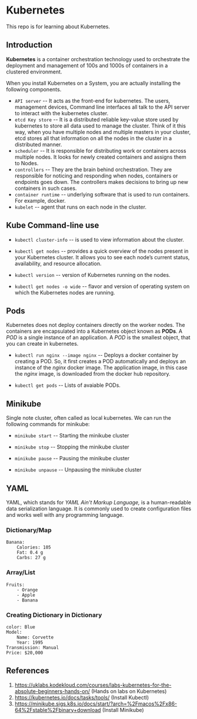 # Kubernetes
This repo is for learning about Kubernetes.

## Introduction
**Kubernetes** is a container orchestration technology used to orchestrate the deployment and management of 100s and 1000s of containers in a clustered environment.

When you install Kubernetes on a System, you are actually installing the following components.
+ `API server` -- It acts as the front-end for kubernetes. The users, management devices, Command line interfaces all talk to the API server to interact with the kubernetes cluster.
+ `etcd Key store` -- It is a distributed reliable key-value store used by kubernetes to store all data used to manage the cluster. Think of it this way, when you have multiple nodes and multiple masters in your cluster, etcd stores all that information on all the nodes in the cluster in a distributed manner.
+ `scheduler` -- It is responsible for distributing work or containers across multiple nodes. It looks for newly created containers and assigns them to Nodes.
+ `controllers` -- They are the brain behind orchestration. They are responsible for noticing and responding when nodes, containers or endpoints goes down. The controllers makes decisions to bring up new containers in such cases.
+ `container runtime` -- underlying software that is used to run containers. For example, docker.
+ `kubelet` -- agent that runs on each node in the cluster.


## Kube Command-line use
+ `kubectl cluster-info` -- is used to view information about the cluster.
+ `kubectl get nodes` -- provides a quick overview of the nodes present in your Kubernetes cluster. It allows you to see each node’s current status, availability, and resource allocation.

+ `kubectl version` -- version of Kubernetes running on the nodes.

+ `kubectl get nodes -o wide` -- flavor and version of operating system on which the Kubernetes nodes are running.

## Pods
Kubernetes does not deploy containers directly on the worker nodes. The containers are encapsulated into a Kubernetes object known as **PODs**. A *POD* is a single instance of an application. A *POD* is the smallest
object, that you can create in kubernetes.

+ `kubectl run nginx --image nginx` -- Deploys a docker container by creating a POD. So, it first creates a POD automatically and deploys an instance of the *nginx* docker image. The application image, in this case the *nginx* image, is downloaded from the docker hub repository.

+ `kubectl get pods` -- Lists of avaiable PODs.

## Minikube
Single note cluster, often called as local kubernetes. We can run the following commands for minikube:

+ `minikube start` -- Starting the minikube cluster

+ `minikube stop` -- Stopping the minikube cluster

+ `minikube pause` -- Pausing the minikube cluster

+ `minikube unpause` -- Unpausing the minikube cluster

## YAML
YAML, which stands for *YAML Ain't Markup Language,* is a human-readable data serialization language. It is commonly used to create configuration files and works well with any programming language.

### Dictionary/Map
~~~
Banana: 
    Calories: 105
    Fat: 0.4 g
    Carbs: 27 g
~~~

### Array/List
~~~
Fruits:
    - Orange
    - Apple
    - Banana
~~~


### Creating Dictionary in Dictionary
~~~
color: Blue
Model:
    Name: Corvette
    Year: 1995
Transmission: Manual
Price: $20,000
~~~


## References
1. https://uklabs.kodekloud.com/courses/labs-kubernetes-for-the-absolute-beginners-hands-on/ (Hands on labs on Kubernetes)
2. https://kubernetes.io/docs/tasks/tools/ (Install Kubectl)
3. https://minikube.sigs.k8s.io/docs/start/?arch=%2Fmacos%2Fx86-64%2Fstable%2Fbinary+download (Install Minikube)
